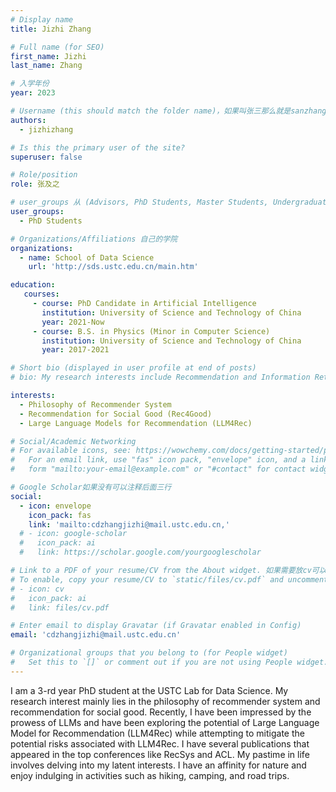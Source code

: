 ```yaml
---
# Display name
title: Jizhi Zhang

# Full name (for SEO)
first_name: Jizhi
last_name: Zhang

# 入学年份
year: 2023

# Username (this should match the folder name)，如果叫张三那么就是sanzhang
authors:
  - jizhizhang

# Is this the primary user of the site? 
superuser: false

# Role/position 
role: 张及之

# user_groups 从 (Advisors, PhD Students, Master Students, Undergraduate) 从这四个里面选
user_groups:
  - PhD Students

# Organizations/Affiliations 自己的学院
organizations:
  - name: School of Data Science
    url: 'http://sds.ustc.edu.cn/main.htm'

education:
   courses:
     - course: PhD Candidate in Artificial Intelligence
       institution: University of Science and Technology of China
       year: 2021-Now
     - course: B.S. in Physics (Minor in Computer Science)
       institution: University of Science and Technology of China
       year: 2017-2021

# Short bio (displayed in user profile at end of posts)
# bio: My research interests include Recommendation and Information Retrieval.

interests:
  - Philosophy of Recommender System
  - Recommendation for Social Good (Rec4Good)
  - Large Language Models for Recommendation (LLM4Rec)

# Social/Academic Networking
# For available icons, see: https://wowchemy.com/docs/getting-started/page-builder/#icons
#   For an email link, use "fas" icon pack, "envelope" icon, and a link in the
#   form "mailto:your-email@example.com" or "#contact" for contact widget.

# Google Scholar如果没有可以注释后面三行
social:
  - icon: envelope
    icon_pack: fas
    link: 'mailto:cdzhangjizhi@mail.ustc.edu.cn,'
  # - icon: google-scholar
  #   icon_pack: ai
  #   link: https://scholar.google.com/yourgooglescholar

# Link to a PDF of your resume/CV from the About widget. 如果需要放cv可以发给我
# To enable, copy your resume/CV to `static/files/cv.pdf` and uncomment the lines below.
# - icon: cv
#   icon_pack: ai
#   link: files/cv.pdf

# Enter email to display Gravatar (if Gravatar enabled in Config)
email: 'cdzhangjizhi@mail.ustc.edu.cn'

# Organizational groups that you belong to (for People widget)
#   Set this to `[]` or comment out if you are not using People widget.
---
```


I am a 3-rd year PhD student at the USTC Lab for Data Science. My research interest mainly lies in the philosophy of recommender system and recommendation for social good. Recently, I have been impressed by the prowess of LLMs and have been exploring the potential of Large Language Model for Recommendation (LLM4Rec) while attempting to mitigate the potential risks associated with LLM4Rec. I have several publications that appeared in the top conferences like RecSys and ACL. My pastime in life involves delving into my latent interests. I have an affinity for nature and enjoy indulging in activities such as hiking, camping, and road trips.
